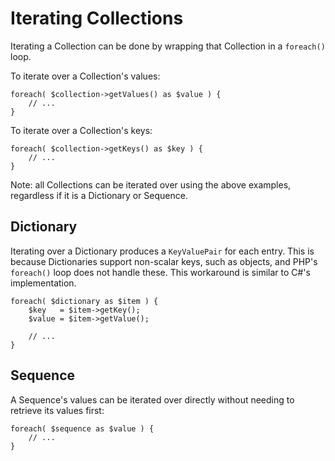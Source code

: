 # Iterating Collections

Iterating a Collection can be done by wrapping that Collection in a `foreach()` loop.

To iterate over a Collection's values:
```
foreach( $collection->getValues() as $value ) {
    // ...
}
```

To iterate over a Collection's keys:
```
foreach( $collection->getKeys() as $key ) {
    // ...
}
```

Note: all Collections can be iterated over using the above examples, regardless if it is a Dictionary or Sequence.


## Dictionary

Iterating over a Dictionary produces a `KeyValuePair` for each entry. This is because Dictionaries support non-scalar keys, such as objects, and PHP's `foreach()` loop does not handle these. This workaround is similar to C#'s implementation.

```
foreach( $dictionary as $item ) {
    $key   = $item->getKey();
    $value = $item->getValue();

    // ...
}
```


## Sequence

A Sequence's values can be iterated over directly without needing to retrieve its values first:

```
foreach( $sequence as $value ) {
    // ...
}
```